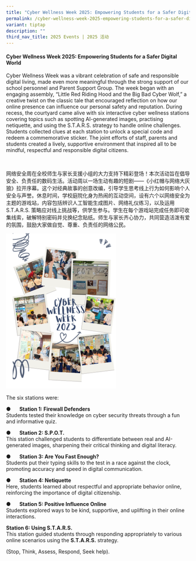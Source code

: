 ```yaml
---
title: "Cyber Wellness Week 2025: Empowering Students for a Safer Digital World"
permalink: /cyber-wellness-week-2025-empowering-students-for-a-safer-digital-world/
variant: tiptap
description: ""
third_nav_title: 2025 Events | 2025 活动
---
```

<h4><strong>Cyber Wellness Week 2025: Empowering Students for a Safer Digital World</strong></h4>
<p></p>
<p>Cyber Wellness Week was a vibrant celebration of safe and responsible
digital living, made even more meaningful through the strong support of
our school personnel and Parent Support Group. The week began with an engaging
assembly, “Little Red Riding Hood and the Big Bad Cyber Wolf,” a creative
twist on the classic tale that encouraged reflection on how our online
presence can influence our personal safety and reputation. During recess,
the courtyard came alive with six interactive cyber wellness stations covering
topics such as spotting AI-generated images, practising netiquette, and
using the S.T.A.R.S. strategy to handle online challenges. Students collected
clues at each station to unlock a special code and redeem a commemorative
sticker. The joint efforts of staff, parents and students created a lively,
supportive environment that inspired all to be mindful, respectful and
responsible digital citizens.</p>
<p>&nbsp;</p>
<p>网络安全周在全校师生与家长支援小组的大力支持下精彩登场！本次活动旨在倡导安全、负责任的数码生活。活动周以一场生动有趣的短剧——《小红帽与网络大灰狼》拉开序幕。这个对经典故事的创意改编，引导学生思考线上行为如何影响个人安全与声誉。休息时间，学校庭院化身为热闹的互动空间，设有六个以网络安全为主题的游戏站，内容包括辨识人工智能生成图片、网络礼仪练习，以及运用
S.T.A.R.S. 策略应对线上挑战等，供学生参与。学生在每个游戏站完成任务即可收集线索，破解特别密码并兑换纪念贴纸。师生与家长齐心协力，共同营造活泼有爱的氛围，鼓励大家做自觉、尊重、负责任的网络公民。</p>
<p></p>
<div class="isomer-image-wrapper">
<img style="width: 60%;" height="auto" width="100%" alt="Cyber Wellness Week 2025" src="/images/Cyber_Wellness_Week_2025.png">
</div>
<p>The six stations were:</p>
<p>●&nbsp;&nbsp;&nbsp;&nbsp;&nbsp; <strong>Station 1: Firewall Defenders<br></strong>Students
tested their knowledge on cyber security threats through a fun and informative
quiz.</p>
<p>●&nbsp;&nbsp;&nbsp;&nbsp;&nbsp; <strong>Station 2: S.P.O.T.<br></strong>This
station challenged students to differentiate between real and AI-generated
images, sharpening their critical thinking and digital literacy.</p>
<p>●&nbsp;&nbsp;&nbsp;&nbsp;&nbsp; <strong>Station 3: Are You Fast Enough?<br></strong>Students
put their typing skills to the test in a race against the clock, promoting
accuracy and speed in digital communication.</p>
<p>●&nbsp;&nbsp;&nbsp;&nbsp;&nbsp; <strong>Station 4: Netiquette<br></strong>Here,
students learned about respectful and appropriate behavior online, reinforcing
the importance of digital citizenship.</p>
<p>●&nbsp;&nbsp;&nbsp;&nbsp;&nbsp; <strong>Station 5: Positive Influence Online<br></strong>Students
explored ways to be kind, supportive, and uplifting in their online interactions.</p>
<p><strong>Station 6: Using S.T.A.R.S.<br></strong>This station guided students
through responding appropriately to various online scenarios using the <strong>S.T.A.R.S.</strong> strategy.</p>
<p>(Stop, Think, Assess, Respond, Seek help).</p>